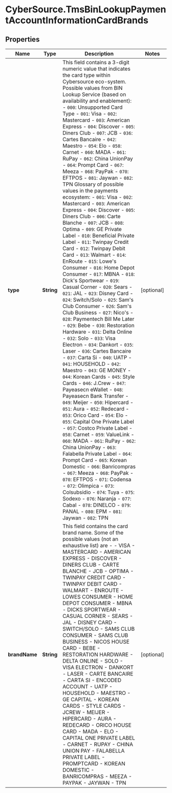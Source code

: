 # CyberSource.TmsBinLookupPaymentAccountInformationCardBrands

## Properties
Name | Type | Description | Notes
------------ | ------------- | ------------- | -------------
**type** | **String** | This field contains a 3-digit numeric value that indicates the card type within Cybersource eco-system. Possible values from BIN Lookup Service (based on availability and enablement): - `000`: Unsupported Card Type - `001`: Visa - `002`: Mastercard - `003`: American Express - `004`: Discover - `005`: Diners Club - `007`: JCB - `036`: Cartes Bancaire - `042`: Maestro - `054`: Elo - `058`: Carnet - `060`: MADA - `061`: RuPay - `062`: China UnionPay - `064`: Prompt Card - `067`: Meeza - `068`: PayPak - `070`: EFTPOS - `081`: Jaywan - `082`: TPN  Glossary of possible values in the payments ecosystem: - `001`: Visa - `002`: Mastercard - `003`: American Express - `004`: Discover - `005`: Diners Club - `006`: Carte Blanche - `007`: JCB - `008`: Optima - `009`: GE Private Label - `010`: Beneficial Private Label - `011`: Twinpay Credit Card - `012`: Twinpay Debit Card - `013`: Walmart - `014`: EnRoute - `015`: Lowe's Consumer - `016`: Home Depot Consumer - `017`: MBNA - `018`: Dick's Sportwear - `019`: Casual Corner - `020`: Sears - `021`: JAL - `023`: Disney Card - `024`: Switch/Solo - `025`: Sam's Club Consumer - `026`: Sam's Club Business - `027`: Nico's - `028`: Paymentech Bill Me Later - `029`: Bebe - `030`: Restoration Hardware - `031`: Delta Online - `032`: Solo - `033`: Visa Electron - `034`: Dankort - `035`: Laser - `036`: Cartes Bancaire - `037`: Carta Si - `040`: UATP - `041`: HOUSEHOLD - `042`: Maestro - `043`: GE MONEY - `044`: Korean Cards - `045`: Style Cards - `046`: J.Crew - `047`: Payeasecn eWallet - `048`: Payeasecn Bank Transfer - `049`: Meijer - `050`: Hipercard - `051`: Aura - `052`: Redecard - `053`: Orico Card - `054`: Elo - `055`: Capital One Private Label - `057`: Costco Private Label - `058`: Carnet - `059`: ValueLink - `060`: MADA - `061`: RuPay - `062`: China UnionPay - `063`: Falabella Private Label - `064`: Prompt Card - `065`: Korean Domestic - `066`: Banricompras - `067`: Meeza - `068`: PayPak - `070`: EFTPOS - `071`: Codensa - `072`: Olimpica - `073`: Colsubsidio - `074`: Tuya - `075`: Sodexo - `076`: Naranja - `077`: Cabal - `078`: DINELCO - `079`: PANAL - `080`: EPM - `081`: Jaywan - `082`: TPN  | [optional] 
**brandName** | **String** | This field contains the card brand name.   Some of the possible values (not an exhaustive list) are -    - VISA   - MASTERCARD   - AMERICAN EXPRESS   - DISCOVER   - DINERS CLUB   - CARTE BLANCHE   - JCB   - OPTIMA   - TWINPAY CREDIT CARD   - TWINPAY DEBIT CARD   - WALMART   - ENROUTE   - LOWES CONSUMER   - HOME DEPOT CONSUMER   - MBNA   - DICKS SPORTWEAR   - CASUAL CORNER   - SEARS   - JAL   - DISNEY CARD   - SWITCH/SOLO   - SAMS CLUB CONSUMER   - SAMS CLUB BUSINESS   - NICOS HOUSE CARD   - BEBE   - RESTORATION HARDWARE   - DELTA ONLINE   - SOLO   - VISA ELECTRON   - DANKORT   - LASER   - CARTE BANCAIRE   - CARTA SI   - ENCODED ACCOUNT   - UATP   - HOUSEHOLD   - MAESTRO   - GE CAPITAL   - KOREAN CARDS   - STYLE CARDS   - JCREW   - MEIJER   - HIPERCARD   - AURA   - REDECARD   - ORICO HOUSE CARD   - MADA   - ELO   - CAPITAL ONE PRIVATE LABEL   - CARNET   - RUPAY   - CHINA UNION PAY   - FALABELLA PRIVATE LABEL   - PROMPTCARD   - KOREAN DOMESTIC   - BANRICOMPRAS   - MEEZA   - PAYPAK   - JAYWAN   - TPN  | [optional] 


